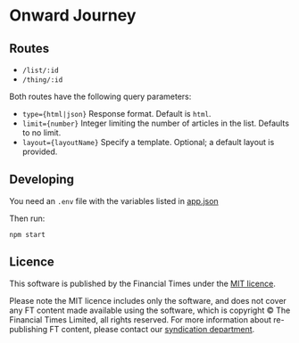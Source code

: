 # Onward Journey

## Routes

- `/list/:id`
- `/thing/:id`

Both routes have the following query parameters:

- `type={html|json}` Response format. Default is `html`.
- `limit={number}` Integer limiting the number of articles in the list. Defaults to no limit.
- `layout={layoutName}` Specify a template. Optional; a default layout is provided.

## Developing

You need an `.env` file with the variables listed in [app.json](./app.json)

Then run:

```
npm start
```

## Licence
This software is published by the Financial Times under the [MIT licence](http://opensource.org/licenses/MIT).

Please note the MIT licence includes only the software, and does not cover any FT content made available using the software, which is copyright &copy; The Financial Times Limited, all rights reserved. For more information about re-publishing FT content, please contact our [syndication department](http://syndication.ft.com/).
